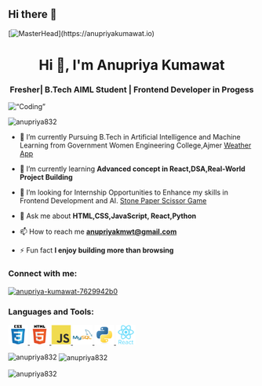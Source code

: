 ## Hi there 👋

[![MasterHead](https://1.bp.blogspot.com/-7A4WynwLsM...)](https://anupriyakumawat.io)

<h1 align="center">Hi 👋, I'm Anupriya Kumawat</h1>
<h3 align="center">Fresher| B.Tech AIML Student | Frontend Developer in Progess</h3>
<img align=“right” alt = “Coding” width=“400” src=“https://www.shecodes.io/challenge_submissions/1906722/embed”>

<p align="left"> <img src="https://komarev.com/ghpvc/?username=anupriya832&label=Profile%20views&color=0e75b6&style=flat" alt="anupriya832" /> </p>

- 🔭 I’m currently Pursuing B.Tech in Artificial Intelligence and Machine Learning from Government Women Engineering College,Ajmer [Weather App](https://anupriya832.github.io/weather-app/)

- 🌱 I’m currently learning **Advanced concept in React,DSA,Real-World Project Building**

- 👯 I’m looking for Internship Opportunities to Enhance my skills in Frontend Development and AI. [Stone Paper Scissor Game](https://anupriya832.github.io/demo/)

- 💬 Ask me about **HTML,CSS,JavaScript, React,Python**

- 📫 How to reach me **anupriyakmwt@gmail.com**

- ⚡ Fun fact **I enjoy building more than browsing**

<h3 align="left">Connect with me:</h3>
<p align="left">
<a href="https://linkedin.com/in/anupriya-kumawat-7629942b0" target="blank"><img align="center" src="https://raw.githubusercontent.com/rahuldkjain/github-profile-readme-generator/master/src/images/icons/Social/linked-in-alt.svg" alt="anupriya-kumawat-7629942b0" height="30" width="40" /></a>
</p>

<h3 align="left">Languages and Tools:</h3>
<p align="left"> <a href="https://www.w3schools.com/css/" target="_blank" rel="noreferrer"> <img src="https://raw.githubusercontent.com/devicons/devicon/master/icons/css3/css3-original-wordmark.svg" alt="css3" width="40" height="40"/> </a> <a href="https://www.w3.org/html/" target="_blank" rel="noreferrer"> <img src="https://raw.githubusercontent.com/devicons/devicon/master/icons/html5/html5-original-wordmark.svg" alt="html5" width="40" height="40"/> </a> <a href="https://developer.mozilla.org/en-US/docs/Web/JavaScript" target="_blank" rel="noreferrer"> <img src="https://raw.githubusercontent.com/devicons/devicon/master/icons/javascript/javascript-original.svg" alt="javascript" width="40" height="40"/> </a> <a href="https://www.mysql.com/" target="_blank" rel="noreferrer"> <img src="https://raw.githubusercontent.com/devicons/devicon/master/icons/mysql/mysql-original-wordmark.svg" alt="mysql" width="40" height="40"/> </a> <a href="https://www.python.org" target="_blank" rel="noreferrer"> <img src="https://raw.githubusercontent.com/devicons/devicon/master/icons/python/python-original.svg" alt="python" width="40" height="40"/> </a> <a href="https://reactjs.org/" target="_blank" rel="noreferrer"> <img src="https://raw.githubusercontent.com/devicons/devicon/master/icons/react/react-original-wordmark.svg" alt="react" width="40" height="40"/> </a> </p>

<p><img align="left" src="https://github-readme-stats.vercel.app/api/top-langs?username=anupriya832&show_icons=true&locale=en&layout=compact" alt="anupriya832" /></p>

<p>&nbsp;<img align="center" src="https://github-readme-stats.vercel.app/api?username=anupriya832&show_icons=true&locale=en" alt="anupriya832" /></p>

<p><img align="center" src="https://github-readme-streak-stats.herokuapp.com/?user=anupriya832&" alt="anupriya832" /></p>


